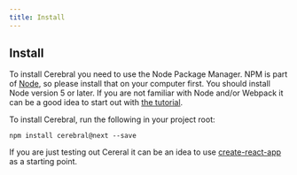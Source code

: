 ```yaml
---
title: Install
---
```


## Install

To install Cerebral you need to use the Node Package Manager. NPM is part of [Node](https://nodejs.org/en/), so please install that on your computer first. You should install Node version 5 or later. If you are not familiar with Node and/or Webpack it can be a good idea to start out with [the tutorial](../tutorial/01_introduction.html).

To install Cerebral, run the following in your project root:

`npm install cerebral@next --save`

If you are just testing out Cereral it can be an idea to use [create-react-app](https://facebook.github.io/react/blog/2016/07/22/create-apps-with-no-configuration.html) as a starting point.
